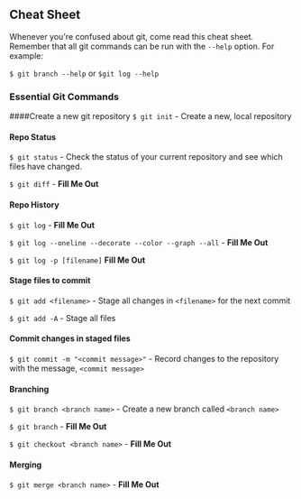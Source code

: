 ## Cheat Sheet

Whenever you're confused about git, come read this cheat sheet. Remember that all git commands can be run with the `--help` option. For example:

`$ git branch --help` or `$git log --help`

### Essential Git Commands

####Create a new git repository
`$ git init` - Create a new, local repository

#### Repo Status
`$ git status` - Check the status of your current repository and see which files have changed.

`$ git diff` - __Fill Me Out__

#### Repo History
`$ git log` - __Fill Me Out__

`$ git log --oneline --decorate --color --graph --all` - __Fill Me Out__

`$ git log -p [filename]` __Fill Me Out__

#### Stage files to commit
`$ git add <filename>` - Stage all changes in `<filename>` for the next commit

`$ git add -A` - Stage all files

#### Commit changes in staged files
`$ git commit -m "<commit message>"` - Record changes to the repository with the message, `<commit message>`

#### Branching
`$ git branch <branch name>` - Create a new branch called `<branch name>`

`$ git branch` - __Fill Me Out__

`$ git checkout <branch name>` - __Fill Me Out__

#### Merging

`$ git merge <branch name>` - __Fill Me Out__